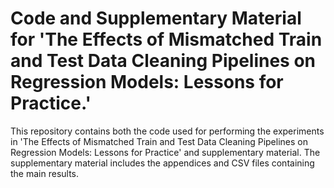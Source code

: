 # Code and Supplementary Material for 'The Effects of Mismatched Train and Test Data Cleaning Pipelines on Regression Models: Lessons for Practice.'

This repository contains both the code used for performing the experiments in 'The Effects of Mismatched Train and Test Data Cleaning Pipelines on Regression Models: Lessons for Practice' and supplementary material. The supplementary material includes the appendices and CSV files containing the main results.
